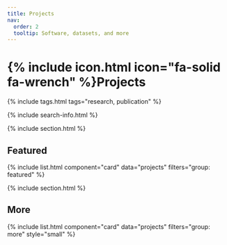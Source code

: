 ```yaml
---
title: Projects
nav:
  order: 2
  tooltip: Software, datasets, and more
---
```


# {% include icon.html icon="fa-solid fa-wrench" %}Projects

<!-- Will be Updated soon!
More detail at [https://www.linkedin.com/in/trongan93](https://www.linkedin.com/in/trongan93/details/projects/) -->

{% include tags.html tags="research, publication" %}

{% include search-info.html %}

{% include section.html %}

## Featured

{% include list.html component="card" data="projects" filters="group: featured" %}

{% include section.html %}

## More

{% include list.html component="card" data="projects" filters="group: more" style="small" %}

